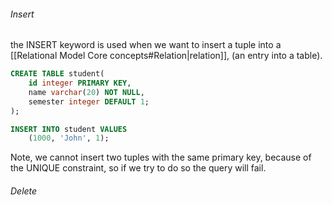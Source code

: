
###### Insert 
the INSERT keyword is used when we want to insert a tuple into a [[Relational Model Core concepts#Relation|relation]], (an entry into a table).
```SQL
CREATE TABLE student(
	id integer PRIMARY KEY,
	name varchar(20) NOT NULL,
	semester integer DEFAULT 1;
);

INSERT INTO student VALUES 
	(1000, 'John', 1);
```
Note, we cannot insert two tuples with the same primary key, because of the UNIQUE constraint, so if we try to do so the query will fail. 


###### Delete
